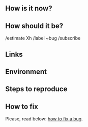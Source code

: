 ## How is it now?


## How should it be?

/estimate Xh
/label ~bug
/subscribe


## Links

<!--
1. Link to Sentry
2. Link to other related Gitlab issues
-->


## Environment

<!--
OS Version:
Browser version:
Commit hash:
-->


## Steps to reproduce

<!--
1. Step 1
2. Step 2
-->


## How to fix

Please, read below: [how to fix a bug](https://wemake-services.github.io/meta/rsdp/closing-issues#how-to-fix-a-bug).
